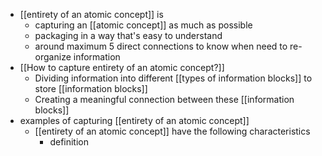 - [[entirety of an atomic concept]] is
    - capturing an [[atomic concept]] as much as possible
    - packaging in a way that's easy to understand
    - around maximum 5 direct connections to know when need to re-organize information
- [[How to capture entirety of an atomic concept?]]
    - Dividing information into different [[types of information blocks]] to store [[information blocks]]
    - Creating a meaningful connection between these [[information blocks]]
- examples of capturing [[entirety of an atomic concept]]
    - [[entirety of an atomic concept]] have the following characteristics
        - definition
